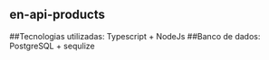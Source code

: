 ## en-api-products
##Tecnologias utilizadas:
Typescript + NodeJs
##Banco de dados: 
PostgreSQL + sequlize
